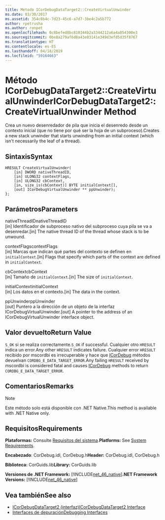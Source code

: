 ```yaml
---
title: Método ICorDebugDataTarget2::CreateVirtualUnwinder
ms.date: 03/30/2017
ms.assetid: 354c8b4c-7d23-45c6-a7d7-3be4c2a5b772
author: rpetrusha
ms.author: ronpet
ms.openlocfilehash: 0c8befed8bc810344b2a3344212a6a4a854300e3
ms.sourcegitcommit: 0be8a279af6d8a43e03141e349d3efd5d35f8767
ms.translationtype: HT
ms.contentlocale: es-ES
ms.lasthandoff: 04/18/2019
ms.locfileid: "59164663"
---
```

# <a name="icordebugdatatarget2createvirtualunwinder-method"></a><span data-ttu-id="cbbfe-102">Método ICorDebugDataTarget2::CreateVirtualUnwinder</span><span class="sxs-lookup"><span data-stu-id="cbbfe-102">ICorDebugDataTarget2::CreateVirtualUnwinder Method</span></span>
<span data-ttu-id="cbbfe-103">Crea un nuevo desenredador de pila que inicia el desenredo desde un contexto inicial (que no tiene por qué ser la hoja de un subproceso).</span><span class="sxs-lookup"><span data-stu-id="cbbfe-103">Creates a new stack unwinder that starts unwinding from an initial context (which isn't necessarily the leaf of a thread).</span></span>  
  
## <a name="syntax"></a><span data-ttu-id="cbbfe-104">Sintaxis</span><span class="sxs-lookup"><span data-stu-id="cbbfe-104">Syntax</span></span>  
  
```  
HRESULT CreateVirtualUnwinder(  
    [in] DWORD nativeThreadID,  
    [in] ULONG32 contextFlags,  
    [in] ULONG32 cbContext,  
    [in, size_is(cbContext)] BYTE initialContext[],  
    [out] ICorDebugVirtualUnwinder ** ppUnwinder);  
};  
```  
  
## <a name="parameters"></a><span data-ttu-id="cbbfe-105">Parámetros</span><span class="sxs-lookup"><span data-stu-id="cbbfe-105">Parameters</span></span>  
 <span data-ttu-id="cbbfe-106">nativeThreadID</span><span class="sxs-lookup"><span data-stu-id="cbbfe-106">nativeThreadID</span></span>  
 <span data-ttu-id="cbbfe-107">[in] Identificador de subproceso nativo del subproceso cuya pila se va a desenredar.</span><span class="sxs-lookup"><span data-stu-id="cbbfe-107">[in] The native thread ID of the thread whose stack is to be unwound.</span></span>  
  
 <span data-ttu-id="cbbfe-108">contextFlags</span><span class="sxs-lookup"><span data-stu-id="cbbfe-108">contextFlags</span></span>  
 <span data-ttu-id="cbbfe-109">[in] Marcas que indican qué partes del contexto se definen en `initialContext`.</span><span class="sxs-lookup"><span data-stu-id="cbbfe-109">[in] Flags that specify which parts of the context are defined in `initialContext`.</span></span>  
  
 <span data-ttu-id="cbbfe-110">cbContext</span><span class="sxs-lookup"><span data-stu-id="cbbfe-110">cbContext</span></span>  
 <span data-ttu-id="cbbfe-111">[in] Tamaño de `initialContext`.</span><span class="sxs-lookup"><span data-stu-id="cbbfe-111">[in] The size of `initialContext`.</span></span>  
  
 <span data-ttu-id="cbbfe-112">initialContext</span><span class="sxs-lookup"><span data-stu-id="cbbfe-112">initialContext</span></span>  
 <span data-ttu-id="cbbfe-113">[in] Los datos en el contexto.</span><span class="sxs-lookup"><span data-stu-id="cbbfe-113">[in] The data in the context.</span></span>  
  
 <span data-ttu-id="cbbfe-114">ppUnwinder</span><span class="sxs-lookup"><span data-stu-id="cbbfe-114">ppUnwinder</span></span>  
 <span data-ttu-id="cbbfe-115">[out] Puntero a la dirección de un objeto de la interfaz ICorDebugVirtualUnwinder.</span><span class="sxs-lookup"><span data-stu-id="cbbfe-115">[out] A pointer to the address of an ICorDebugVirtualUnwinder interface object.</span></span>  
  
## <a name="return-value"></a><span data-ttu-id="cbbfe-116">Valor devuelto</span><span class="sxs-lookup"><span data-stu-id="cbbfe-116">Return Value</span></span>  
 <span data-ttu-id="cbbfe-117">`S_OK` si se realiza correctamente.</span><span class="sxs-lookup"><span data-stu-id="cbbfe-117">`S_OK` if successful.</span></span> <span data-ttu-id="cbbfe-118">Cualquier otro `HRESULT` indica un error.</span><span class="sxs-lookup"><span data-stu-id="cbbfe-118">Any other `HRESULT` indicates failure.</span></span> <span data-ttu-id="cbbfe-119">Cualquier error `HRESULT` recibido por mscordbi es irrecuperable y hace que [ICorDebug](../../../../docs/framework/unmanaged-api/debugging/icordebug-interface.md) métodos devuelvan `CORDBG_E_DATA_TARGET_ERROR`.</span><span class="sxs-lookup"><span data-stu-id="cbbfe-119">Any failing `HRESULT` received by mscordbi is considered fatal and causes [ICorDebug](../../../../docs/framework/unmanaged-api/debugging/icordebug-interface.md) methods to return `CORDBG_E_DATA_TARGET_ERROR`.</span></span>  
  
## <a name="remarks"></a><span data-ttu-id="cbbfe-120">Comentarios</span><span class="sxs-lookup"><span data-stu-id="cbbfe-120">Remarks</span></span>  
  
> [!NOTE]
>  <span data-ttu-id="cbbfe-121">Este método solo está disponible con .NET Native.</span><span class="sxs-lookup"><span data-stu-id="cbbfe-121">This method is available with .NET Native only.</span></span>  
  
## <a name="requirements"></a><span data-ttu-id="cbbfe-122">Requisitos</span><span class="sxs-lookup"><span data-stu-id="cbbfe-122">Requirements</span></span>  
 <span data-ttu-id="cbbfe-123">**Plataformas:** Consulte [Requisitos del sistema](../../../../docs/framework/get-started/system-requirements.md).</span><span class="sxs-lookup"><span data-stu-id="cbbfe-123">**Platforms:** See [System Requirements](../../../../docs/framework/get-started/system-requirements.md).</span></span>  
  
 <span data-ttu-id="cbbfe-124">**Encabezado**: CorDebug.idl, CorDebug.h</span><span class="sxs-lookup"><span data-stu-id="cbbfe-124">**Header:** CorDebug.idl, CorDebug.h</span></span>  
  
 <span data-ttu-id="cbbfe-125">**Biblioteca:** CorGuids.lib</span><span class="sxs-lookup"><span data-stu-id="cbbfe-125">**Library:** CorGuids.lib</span></span>  
  
 <span data-ttu-id="cbbfe-126">**Versiones de .NET Framework:** [!INCLUDE[net_46_native](../../../../includes/net-46-native-md.md)]</span><span class="sxs-lookup"><span data-stu-id="cbbfe-126">**.NET Framework Versions:** [!INCLUDE[net_46_native](../../../../includes/net-46-native-md.md)]</span></span>  
  
## <a name="see-also"></a><span data-ttu-id="cbbfe-127">Vea también</span><span class="sxs-lookup"><span data-stu-id="cbbfe-127">See also</span></span>

- [<span data-ttu-id="cbbfe-128">ICorDebugDataTarget2 (interfaz)</span><span class="sxs-lookup"><span data-stu-id="cbbfe-128">ICorDebugDataTarget2 Interface</span></span>](../../../../docs/framework/unmanaged-api/debugging/icordebugdatatarget2-interface.md)
- [<span data-ttu-id="cbbfe-129">Interfaces de depuración</span><span class="sxs-lookup"><span data-stu-id="cbbfe-129">Debugging Interfaces</span></span>](../../../../docs/framework/unmanaged-api/debugging/debugging-interfaces.md)
